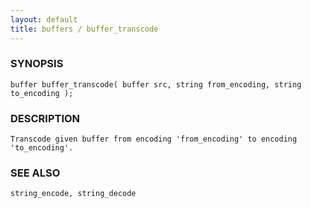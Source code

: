 ```yaml
---
layout: default
title: buffers / buffer_transcode
---
```


### SYNOPSIS

    buffer buffer_transcode( buffer src, string from_encoding, string to_encoding );

### DESCRIPTION

    Transcode given buffer from encoding 'from_encoding' to encoding 'to_encoding'.

### SEE ALSO

    string_encode, string_decode
